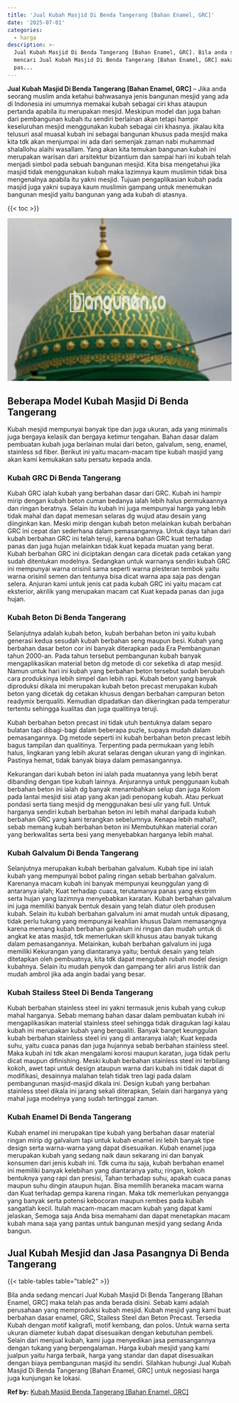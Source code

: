 ```yaml
---
title: 'Jual Kubah Masjid Di Benda Tangerang [Bahan Enamel, GRC]'
date: '2025-07-01'
categories:
  - harga
description: >-
  Jual Kubah Masjid Di Benda Tangerang [Bahan Enamel, GRC]. Bila anda sedang
  mencari Jual Kubah Masjid Di Benda Tangerang [Bahan Enamel, GRC] maka telah
  pas...
---
```


**Jual Kubah Masjid Di Benda Tangerang \[Bahan Enamel, GRC\]** – Jika anda seorang muslim anda ketahui bahwasanya jenis bangunan mesjid yang ada di Indonesia ini umumnya memakai kubah sebagai ciri khas ataupun pertanda apabila itu merupakan mesjid. Meskipun model dan juga bahan dari pembangunan kubah itu sendiri berlainan akan tetapi hampir keseluruhan mesjid menggunakan kubah sebagai ciri khasnya. jikalau kita telusuri asal muasal kubah ini sebagai bangunan khusus pada mesjid maka kita tdk akan menjumpai ini ada dari semenjak zaman nabi muhammad shalallohu alaihi wasallam. Yang akan kita temukan bangunan kubah ini merupakan warisan dari arsitektur bizantium dan sampai hari ini kubah telah menjadi simbol pada sebuah bangunan mesjid. Kita bisa mengetahui jika masjid tidak menggunakan kubah maka lazimnya kaum muslimin tidak bisa mengenalnya apabila itu yakni mesjid. Tujuan pengaplikasian kubah pada masjid juga yakni supaya kaum muslimin gampang untuk menemukan bangunan mesjid yaitu bangunan yang ada kubah di atasnya.

{{< toc >}}

![Jual Kubah Masjid Di Benda Tangerang [Bahan Enamel, GRC]](/images/jual-kubah-masjid-21.png)

## Beberapa Model Kubah Masjid Di Benda Tangerang

Kubah mesjid mempunyai banyak tipe dan juga ukuran, ada yang minimalis juga bergaya kelasik dan bergaya ketimur tengahan. Bahan dasar dalam pembuatan kubah juga berlainan mulai dari beton, galvalum, seng, enamel, stainless sd fiber. Berikut ini yaitu macam-macam tipe kubah masjid yang akan kami kemukakan satu persatu kepada anda.

### Kubah GRC Di Benda Tangerang

Kubah GRC ialah kubah yang berbahan dasar dari GRC. Kubah ini hampir mirip dengan kubah beton cuman bedanya ialah lebih halus permukaannya dan ringan beratnya. Selain itu kubah ini juga mempunyai harga yang lebih tidak mahal dan dapat memesan selaras dg wujud atau desain yang diinginkan kan. Meski mirip dengan kubah beton melainkan kubah berbahan GRC ini cepat dan sederhana dalam pemasangannya. Untuk daya tahan dari kubah berbahan GRC ini telah teruji, karena bahan GRC kuat terhadap panas dan juga hujan melainkan tidak kuat kepada muatan yang berat. Kubah berbahan GRC ini diciptakan dengan cara dicetak pada cetakan yang sudah ditentukan modelnya. Sedangkan untuk warnanya sendiri kubah GRC ini mempunyai warna orisinil sama seperti warna plesteran tembok yaitu warna orisinil semen dan tentunya bisa dicat warna apa saja pas dengan selera. Anjuran kami untuk jenis cat pada kubah GRC ini yaitu macam cat eksterior, akrilik yang merupakan macam cat Kuat kepada panas dan juga hujan.

### Kubah Beton Di Benda Tangerang

Selanjutnya adalah kubah beton, kubah berbahan beton ini yaitu kubah generasi kedua sesudah kubah berbahan seng maupun besi. Kubah yang berbahan dasar beton cor ini banyak diterapkan pada Era Pembangunan tahun 2000-an. Pada tahun tersebut pembangunan kubah banyak mengaplikasikan material beton dg metode di cor seketika di atap mesjid. Namun untuk hari ini kubah yang berbahan beton tersebut sudah berubah cara produksinya lebih simpel dan lebih rapi. Kubah beton yang banyak diproduksi dikala ini merupakan kubah beton precast merupakan kubah beton yang dicetak dg cetakan khusus dengan berbahan campuran beton readymix berqualiti. Kemudian dipadatkan dan dikeringkan pada temperatur tertentu sehingga kualitas dan juga qualitinya teruji.

Kubah berbahan beton precast ini tidak utuh bentuknya dalam separo bulatan tapi dibagi-bagi dalam beberapa puzle, supaya mudah dalam pemasangannya. Dg metode seperti ini kubah berbahan beton precast lebih bagus tampilan dan qualitinya. Terpenting pada permukaan yang lebih halus, lingkaran yang lebih akurat selaras dengan ukuran yang di inginkan. Pastinya hemat, tidak banyak biaya dalam pemasangannya.

Kekurangan dari kubah beton ini ialah pada muatannya yang lebih berat dibanding dengan tipe kubah lainnya. Anjurannya untuk penggunaan kubah berbahan beton ini ialah dg banyak menambahkan selup dan juga Kolom pada lantai mesjid sisi atap yang akan jadi penopang kubah. Atau perkuat pondasi serta tiang mesjid dg menggunakan besi ulir yang full. Untuk harganya sendiri kubah berbahan beton ini lebih mahal daripada kubah berbahan GRC yang kami terangkan sebelumnya. Kenapa lebih mahal?, sebab memang kubah berbahan beton ini Membutuhkan material coran yang berkwalitas serta besi yang menyebabkan harganya lebih mahal.

### Kubah Galvalum Di Benda Tangerang

Selanjutnya merupakan kubah berbahan galvalum. Kubah tipe ini ialah kubah yang mempunyai bobot paling ringan sebab berbahan galvalum. Karenanya macam kubah ini banyak mempunyai keunggulan yang di antaranya ialah; Kuat terhadap cuaca, terutamanya panas yang ekstrim serta hujan yang lazimnya menyebabkan karatan. Kubah berbahan galvalum ini juga memiliki banyak bentuk desain yang telah diatur oleh produsen kubah. Selain itu kubah berbahan galvalum ini amat mudah untuk dipasang, tidak perlu tukang yang mempunyai keahlian khusus Dalam memasangnya karena memang kubah berbahan galvalum ini ringan dan mudah untuk di angkat ke atas masjid, tdk memerlukan skill khusus atau banyak tukang dalam pemasangannya. Melainkan, kubah berbahan galvalum ini juga memiliki Kekurangan yang diantaranya yaitu; bentuk desain yang telah ditetapkan oleh pembuatnya, kita tdk dapat mengubah rubah model design kubahnya. Selain itu mudah penyok dan gampang ter aliri arus listrik dan mudah ambrol jika ada angin badai yang besar.

### Kubah Stailess Steel Di Benda Tangerang

Kubah berbahan stainless steel ini yakni termasuk jenis kubah yang cukup mahal harganya. Sebab memang bahan dasar dalam pembuatan kubah ini mengaplikasikan material stainless steel sehingga tidak diragukan lagi kalau kubah ini merupakan kubah yang berqualiti. Banyak banget keunggulan kubah berbahan stainless steel ini yang di antaranya ialah; Kuat kepada suhu, yaitu cuaca panas dan juga hujannya sebab berbahan stainless steel. Maka kubah ini tdk akan mengalami korosi maupun karatan, juga tidak perlu dicat maupun difinishing. Meski kubah berbahan stainless steel ini terbilang kokoh, awet tapi untuk design ataupun warna dari kubah ini tidak dapat di modifikasi, desainnya malahan telah tidak tren lagi pada dalam pembangunan masjid-masjid dikala ini. Design kubah yang berbahan stainless steel dikala ini jarang sekali diterapkan, Selain dari harganya yang mahal juga modelnya yang sudah tertinggal zaman.

### Kubah Enamel Di Benda Tangerang

Kubah enamel ini merupakan tipe kubah yang berbahan dasar material ringan mirip dg galvalum tapi untuk kubah enamel ini lebih banyak tipe design serta warna-warna yang dapat disesuaikan. Kubah enamel juga merupakan kubah yang sedang naik daun sekarang ini dan banyak konsumen dari jenis kubah ini. Tdk cuma itu saja, kubah berbahan enamel ini memiliki banyak kelebihan yang diantaranya yaitu; ringan, kokoh bentuknya yang rapi dan presisi, Tahan terhadap suhu, apakah cuaca panas maupun suhu dingin ataupun hujan. Bisa memilih beraneka macam warna dan Kuat terhadap gempa karena ringan. Maka tdk memerlukan penyangga yang banyak serta potensi kebocoran maupun rembes pada kubah sangatlah kecil. Itulah macam-macam macam kubah yang dapat kami jelaskan, Semoga saja Anda bisa memahami dan dapat menetapkan macam kubah mana saja yang pantas untuk bangunan mesjid yang sedang Anda bangun.

## Jual Kubah Mesjid dan Jasa Pasangnya Di Benda Tangerang

{{< table-tables table="table2" >}}

Bila anda sedang mencari Jual Kubah Masjid Di Benda Tangerang \[Bahan Enamel, GRC\] maka telah pas anda berada disini. Sebab kami adalah perusahaan yang memproduksi kubah mesjid. Kubah mesjid yang kami buat berbahan dasar enamel, GRC, Stailess Steel dan Beton Precast. Tersedia Kubah dengan motif kaligrafi, motif kembang, dan polos. Untuk warna serta ukuran diameter kubah dapat disesuaikan dengan kebutuhan pembeli. Selain dari menjual kubah, kami juga menyedikan jasa pemasangannya dengan tukang yang berpengalaman. Harga kubah mesjid yang kami jualpun yaitu harga terbaik, harga yang standar dan dapat disesuaikan dengan biaya pembangunan masjid itu sendiri. Silahkan hubungi Jual Kubah Masjid Di Benda Tangerang \[Bahan Enamel, GRC\] untuk negosiasi harga juga kunjungan ke lokasi.

**Ref by:** [Kubah Masjid Benda Tangerang [Bahan Enamel, GRC]](https://id.wikipedia.org/wiki/Kubah)
